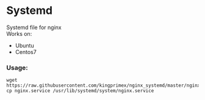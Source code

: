 # Systemd
Systemd file for nginx    
Works on:    
+    Ubuntu
+    Centos7
### Usage:

    wget https://raw.githubusercontent.com/kingprimex/nginx_systemd/master/nginx.service
    cp nginx.service /usr/lib/systemd/system/nginx.service
